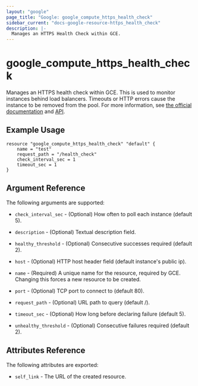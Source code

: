 ```yaml
---
layout: "google"
page_title: "Google: google_compute_https_health_check"
sidebar_current: "docs-google-resource-https_health_check"
description: |-
  Manages an HTTPS Health Check within GCE.
---
```


# google\_compute\_https\_health\_check

Manages an HTTPS health check within GCE.  This is used to monitor instances
behind load balancers.  Timeouts or HTTP errors cause the instance to be
removed from the pool.  For more information, see [the official
documentation](https://cloud.google.com/compute/docs/load-balancing/health-checks)
and
[API](https://cloud.google.com/compute/docs/reference/beta/httpsHealthChecks).

## Example Usage

```
resource "google_compute_https_health_check" "default" {
	name = "test"
    request_path = "/health_check"
    check_interval_sec = 1
    timeout_sec = 1
}
```

## Argument Reference

The following arguments are supported:

* `check_interval_sec` - (Optional) How often to poll each instance (default 5).

* `description` - (Optional) Textual description field.

* `healthy_threshold` - (Optional) Consecutive successes required (default 2).

* `host` - (Optional) HTTP host header field (default instance's public ip).

* `name` - (Required) A unique name for the resource, required by GCE.
    Changing this forces a new resource to be created.

* `port` - (Optional) TCP port to connect to (default 80).

* `request_path` - (Optional) URL path to query (default /).

* `timeout_sec` - (Optional) How long before declaring failure (default 5).

* `unhealthy_threshold` - (Optional) Consecutive failures required (default 2).


## Attributes Reference

The following attributes are exported:

* `self_link` - The URL of the created resource.
